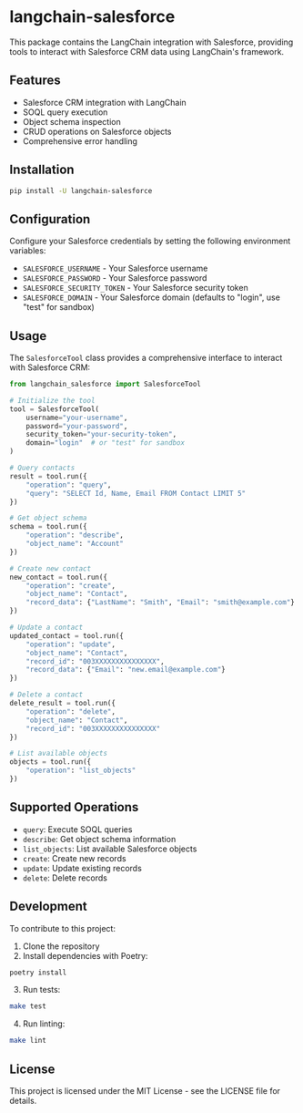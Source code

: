 # langchain-salesforce

This package contains the LangChain integration with Salesforce, providing tools to interact with Salesforce CRM data using LangChain's framework.

## Features

- Salesforce CRM integration with LangChain
- SOQL query execution
- Object schema inspection
- CRUD operations on Salesforce objects
- Comprehensive error handling

## Installation

```bash
pip install -U langchain-salesforce
```

## Configuration

Configure your Salesforce credentials by setting the following environment variables:

* `SALESFORCE_USERNAME` - Your Salesforce username
* `SALESFORCE_PASSWORD` - Your Salesforce password
* `SALESFORCE_SECURITY_TOKEN` - Your Salesforce security token
* `SALESFORCE_DOMAIN` - Your Salesforce domain (defaults to "login", use "test" for sandbox)

## Usage

The `SalesforceTool` class provides a comprehensive interface to interact with Salesforce CRM:

```python
from langchain_salesforce import SalesforceTool

# Initialize the tool
tool = SalesforceTool(
    username="your-username",
    password="your-password",
    security_token="your-security-token",
    domain="login"  # or "test" for sandbox
)

# Query contacts
result = tool.run({
    "operation": "query",
    "query": "SELECT Id, Name, Email FROM Contact LIMIT 5"
})

# Get object schema
schema = tool.run({
    "operation": "describe",
    "object_name": "Account"
})

# Create new contact
new_contact = tool.run({
    "operation": "create",
    "object_name": "Contact",
    "record_data": {"LastName": "Smith", "Email": "smith@example.com"}
})

# Update a contact
updated_contact = tool.run({
    "operation": "update",
    "object_name": "Contact",
    "record_id": "003XXXXXXXXXXXXXXX",
    "record_data": {"Email": "new.email@example.com"}
})

# Delete a contact
delete_result = tool.run({
    "operation": "delete",
    "object_name": "Contact",
    "record_id": "003XXXXXXXXXXXXXXX"
})

# List available objects
objects = tool.run({
    "operation": "list_objects"
})
```

## Supported Operations

- `query`: Execute SOQL queries
- `describe`: Get object schema information
- `list_objects`: List available Salesforce objects
- `create`: Create new records
- `update`: Update existing records
- `delete`: Delete records

## Development

To contribute to this project:

1. Clone the repository
2. Install dependencies with Poetry:
```bash
poetry install
```

3. Run tests:
```bash
make test
```

4. Run linting:
```bash
make lint
```

## License

This project is licensed under the MIT License - see the LICENSE file for details.